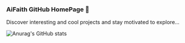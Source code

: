 ### AiFaith GitHub HomePage 🚀

Discover interesting and cool projects and stay motivated to explore...

<!--
**AiFaith/AiFaith** is a ✨ _special_ ✨ repository because its `README.md` (this file) appears on your GitHub profile.

Here are some ideas to get you started:

- 🔭 I’m currently working on ...
- 🌱 I’m currently learning ...
- 👯 I’m looking to collaborate on ...
- 🤔 I’m looking for help with ...
- 💬 Ask me about ...
- 📫 How to reach me: ...
- 😄 Pronouns: ...
- ⚡ Fun fact: ...
-->

![Anurag's GitHub stats](https://github-readme-stats.vercel.app/api?username=aifaith&show_icons=true)

<!--
⚡ Dynamically generated stats for your github readmes:https://github.com/anuraghazra/github-readme-stats
-->
